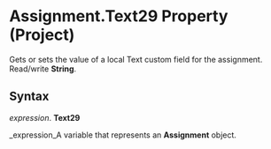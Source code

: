 
# Assignment.Text29 Property (Project)

Gets or sets the value of a local Text custom field for the assignment. Read/write  **String**.


## Syntax

 _expression_. **Text29**

 _expression_A variable that represents an  **Assignment** object.

